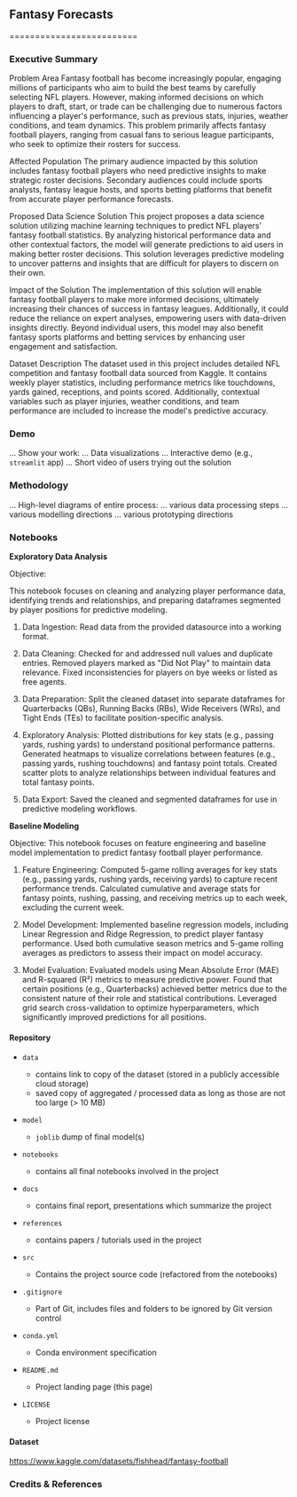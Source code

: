 ## Fantasy Forecasts
=========================

### Executive Summary

Problem Area
Fantasy football has become increasingly popular, engaging millions of participants who aim to build the best teams by carefully selecting NFL players. However, making informed decisions on which players to draft, start, or trade can be challenging due to numerous factors influencing a player's performance, such as previous stats, injuries, weather conditions, and team dynamics. This problem primarily affects fantasy football players, ranging from casual fans to serious league participants, who seek to optimize their rosters for success.

Affected Population
The primary audience impacted by this solution includes fantasy football players who need predictive insights to make strategic roster decisions. Secondary audiences could include sports analysts, fantasy league hosts, and sports betting platforms that benefit from accurate player performance forecasts.

Proposed Data Science Solution
This project proposes a data science solution utilizing machine learning techniques to predict NFL players' fantasy football statistics. By analyzing historical performance data and other contextual factors, the model will generate predictions to aid users in making better roster decisions. This solution leverages predictive modeling to uncover patterns and insights that are difficult for players to discern on their own.

Impact of the Solution
The implementation of this solution will enable fantasy football players to make more informed decisions, ultimately increasing their chances of success in fantasy leagues. Additionally, it could reduce the reliance on expert analyses, empowering users with data-driven insights directly. Beyond individual users, this model may also benefit fantasy sports platforms and betting services by enhancing user engagement and satisfaction.

Dataset Description
The dataset used in this project includes detailed NFL competition and fantasy football data sourced from Kaggle. It contains weekly player statistics, including performance metrics like touchdowns, yards gained, receptions, and points scored. Additionally, contextual variables such as player injuries, weather conditions, and team performance are included to increase the model's predictive accuracy.

### Demo

... Show your work:
...     Data visualizations
...     Interactive demo (e.g., `streamlit` app)
...     Short video of users trying out the solution


### Methodology

... High-level diagrams of entire process:
...     various data processing steps
...     various modelling directions
...     various prototyping directions


### Notebooks

**Exploratory Data Analysis**

Objective:

This notebook focuses on cleaning and analyzing player performance data, identifying trends and relationships, and preparing dataframes segmented by player positions for predictive modeling.

1. Data Ingestion:
Read data from the provided datasource into a working format.

2. Data Cleaning:
Checked for and addressed null values and duplicate entries.
Removed players marked as "Did Not Play" to maintain data relevance.
Fixed inconsistencies for players on bye weeks or listed as free agents.

3. Data Preparation:
Split the cleaned dataset into separate dataframes for Quarterbacks (QBs), Running Backs (RBs), Wide Receivers (WRs), and Tight Ends (TEs) to facilitate position-specific analysis.

4. Exploratory Analysis:
Plotted distributions for key stats (e.g., passing yards, rushing yards) to understand positional performance patterns.
Generated heatmaps to visualize correlations between features (e.g., passing yards, rushing touchdowns) and fantasy point totals.
Created scatter plots to analyze relationships between individual features and total fantasy points.

5. Data Export:
Saved the cleaned and segmented dataframes for use in predictive modeling workflows.

**Baseline Modeling**

Objective: 
This notebook focuses on feature engineering and baseline model implementation to predict fantasy football player performance.

1. Feature Engineering:
Computed 5-game rolling averages for key stats (e.g., passing yards, rushing yards, receiving yards) to capture recent performance trends.
Calculated cumulative and average stats for fantasy points, rushing, passing, and receiving metrics up to each week, excluding the current week.

2. Model Development:
Implemented baseline regression models, including Linear Regression and Ridge Regression, to predict player fantasy performance.
Used both cumulative season metrics and 5-game rolling averages as predictors to assess their impact on model accuracy.

3. Model Evaluation:
Evaluated models using Mean Absolute Error (MAE) and R-squared (R²) metrics to measure predictive power. 
Found that certain positions (e.g., Quarterbacks) achieved better metrics due to the consistent nature of their role and statistical contributions. Leveraged grid search cross-validation to optimize hyperparameters, which significantly improved predictions for all positions.

#### Repository 

* `data` 
    - contains link to copy of the dataset (stored in a publicly accessible cloud storage)
    - saved copy of aggregated / processed data as long as those are not too large (> 10 MB)

* `model`
    - `joblib` dump of final model(s)

* `notebooks`
    - contains all final notebooks involved in the project

* `docs`
    - contains final report, presentations which summarize the project

* `references`
    - contains papers / tutorials used in the project

* `src`
    - Contains the project source code (refactored from the notebooks)

* `.gitignore`
    - Part of Git, includes files and folders to be ignored by Git version control

* `conda.yml`
    - Conda environment specification

* `README.md`
    - Project landing page (this page)

* `LICENSE`
    - Project license

#### Dataset

https://www.kaggle.com/datasets/fishhead/fantasy-football

### Credits & References
